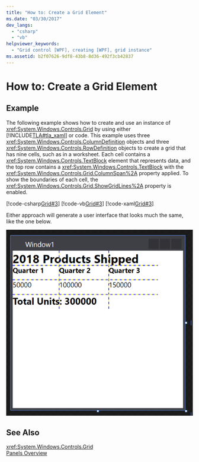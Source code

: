 ```yaml
---
title: "How to: Create a Grid Element"
ms.date: "03/30/2017"
dev_langs: 
  - "csharp"
  - "vb"
helpviewer_keywords: 
  - "Grid control [WPF], creating [WPF], grid instance"
ms.assetid: b2f07626-9df8-43b8-8d36-492f3cb42837
---
```

# How to: Create a Grid Element
## Example  
 The following example shows how to create and use an instance of <xref:System.Windows.Controls.Grid> by using either [!INCLUDE[TLA#tla_xaml](../../../../includes/tlasharptla-xaml-md.md)] or code. This example uses three <xref:System.Windows.Controls.ColumnDefinition> objects and three <xref:System.Windows.Controls.RowDefinition> objects to create a grid that has nine cells, such as in a worksheet. Each cell contains a <xref:System.Windows.Controls.TextBlock> element that represents data, and the top row contains a <xref:System.Windows.Controls.TextBlock> with the <xref:System.Windows.Controls.Grid.ColumnSpan%2A> property applied. To show the boundaries of each cell, the <xref:System.Windows.Controls.Grid.ShowGridLines%2A> property is enabled.  
  
 [!code-csharp[Grid#3](../../../../samples/snippets/csharp/VS_Snippets_Wpf/Grid/CSharp/Grid_Code.cs#3)]
 [!code-vb[Grid#3](../../../../samples/snippets/visualbasic/VS_Snippets_Wpf/Grid/VisualBasic/grid_vb.vb#3)]
 [!code-xaml[Grid#3](../../../../samples/snippets/xaml/VS_Snippets_Wpf/Grid/XAML/default.xaml#3)]  
  
  Either approach will generate a user interface that looks much the same, like the one below.

  ![a screenshot depicts a WPF user interface which contains a grid broken into three columns.  It bears the heading '2018 Products Shipped' spanning all columns of the top row, and has three columns each with sales figures for a certain quarter.  The bottom row has text spanning two columns with the message 'Total Units: 300,000'](./media/how-to-create-a-grid-element/how-to-create-a-grid-element.png)
## See Also  
 <xref:System.Windows.Controls.Grid>  
 [Panels Overview](../../../../docs/framework/wpf/controls/panels-overview.md)
